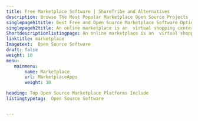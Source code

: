 ```yaml
---
title: Free Marketplace Software | ShareTribe and Alternatives
description: Browse The Most Popular Marketplace Open Source Projects
singlepageh1title: Best Free and Open Source Marketplace Software Options
singlepageh2title: An online marketplace is an  virtual shopping center where vendors can come together to sell their products or services. Online marketplaces are the primary type of multichannel ecommerce and can be a way to streamline the production process.
Shortdescriptionlistingpage: An online marketplace is an  virtual shopping center where vendors can come together to sell their products or services. Online marketplaces are the primary type of multichannel ecommerce and can be a way to streamline the production process.
linktitle: marketplace
Imagetext:  Open Source Software
draft: false
weight: 10
menu:
   mainmenu: 
       name: Marketplace
       url: MarketplaceApps
       weight: 10

heading: Top Open Source Marketplace Platforms Include
listingtypetag:  Open Source Software


---
```


